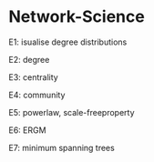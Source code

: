 # Network-Science

E1: isualise degree distributions

E2: degree

E3: centrality

E4: community

E5: powerlaw, scale-freeproperty

E6: ERGM

E7: minimum spanning trees
